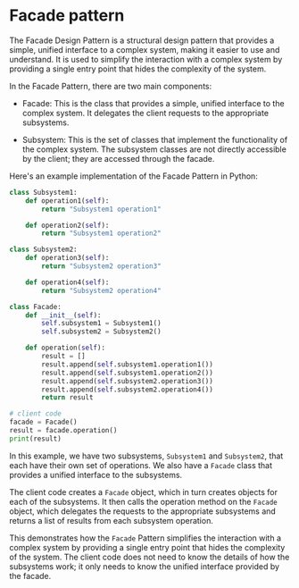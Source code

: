 # Facade pattern

The Facade Design Pattern is a structural design pattern that provides a simple, unified interface to a complex system, making it easier to use and understand. It is used to simplify the interaction with a complex system by providing a single entry point that hides the complexity of the system.

In the Facade Pattern, there are two main components:

- Facade: This is the class that provides a simple, unified interface to the complex system. It delegates the client requests to the appropriate subsystems.

- Subsystem: This is the set of classes that implement the functionality of the complex system. The subsystem classes are not directly accessible by the client; they are accessed through the facade.

Here's an example implementation of the Facade Pattern in Python:

```py
class Subsystem1:
    def operation1(self):
        return "Subsystem1 operation1"

    def operation2(self):
        return "Subsystem1 operation2"

class Subsystem2:
    def operation3(self):
        return "Subsystem2 operation3"

    def operation4(self):
        return "Subsystem2 operation4"

class Facade:
    def __init__(self):
        self.subsystem1 = Subsystem1()
        self.subsystem2 = Subsystem2()

    def operation(self):
        result = []
        result.append(self.subsystem1.operation1())
        result.append(self.subsystem1.operation2())
        result.append(self.subsystem2.operation3())
        result.append(self.subsystem2.operation4())
        return result

# client code
facade = Facade()
result = facade.operation()
print(result)
```

In this example, we have two subsystems, `Subsystem1` and `Subsystem2`, that each have their own set of operations. We also have a `Facade` class that provides a unified interface to the subsystems.

The client code creates a `Facade` object, which in turn creates objects for each of the subsystems. It then calls the operation method on the `Facade` object, which delegates the requests to the appropriate subsystems and returns a list of results from each subsystem operation.

This demonstrates how the `Facade` Pattern simplifies the interaction with a complex system by providing a single entry point that hides the complexity of the system. The client code does not need to know the details of how the subsystems work; it only needs to know the unified interface provided by the facade.
